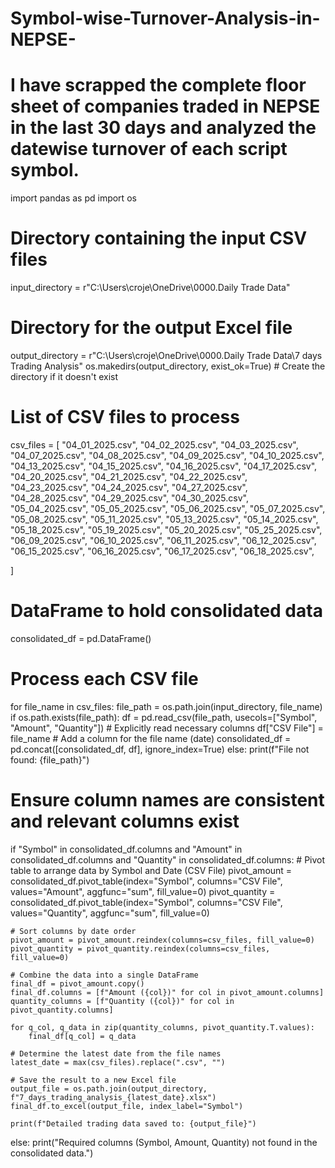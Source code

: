 # Symbol-wise-Turnover-Analysis-in-NEPSE-
# I have scrapped the complete floor sheet of companies traded in NEPSE in the last 30 days and analyzed the datewise turnover of each script symbol. 

import pandas as pd
import os

# Directory containing the input CSV files
input_directory = r"C:\Users\croje\OneDrive\0000.Daily Trade Data"

# Directory for the output Excel file
output_directory = r"C:\Users\croje\OneDrive\0000.Daily Trade Data\7 days Trading Analysis"
os.makedirs(output_directory, exist_ok=True)  # Create the directory if it doesn't exist

# List of CSV files to process
csv_files = [
    "04_01_2025.csv",
    "04_02_2025.csv",
    "04_03_2025.csv",
    "04_07_2025.csv",
    "04_08_2025.csv",
    "04_09_2025.csv",
    "04_10_2025.csv",
    "04_13_2025.csv",
    "04_15_2025.csv",
    "04_16_2025.csv",
    "04_17_2025.csv",
    "04_20_2025.csv",
    "04_21_2025.csv",
    "04_22_2025.csv",
    "04_23_2025.csv",
    "04_24_2025.csv",
    "04_27_2025.csv",
    "04_28_2025.csv",
    "04_29_2025.csv",
    "04_30_2025.csv",
    "05_04_2025.csv",
    "05_05_2025.csv",
    "05_06_2025.csv",
    "05_07_2025.csv",
    "05_08_2025.csv",
    "05_11_2025.csv",
    "05_13_2025.csv",
    "05_14_2025.csv",
    "05_18_2025.csv",
    "05_19_2025.csv",
    "05_20_2025.csv",
    "05_25_2025.csv",
    "06_09_2025.csv",
    "06_10_2025.csv",
    "06_11_2025.csv",
    "06_12_2025.csv",
    "06_15_2025.csv",
    "06_16_2025.csv",
    "06_17_2025.csv",
    "06_18_2025.csv",

]

# DataFrame to hold consolidated data
consolidated_df = pd.DataFrame()

# Process each CSV file
for file_name in csv_files:
    file_path = os.path.join(input_directory, file_name)
    if os.path.exists(file_path):
        df = pd.read_csv(file_path, usecols=["Symbol", "Amount", "Quantity"])  # Explicitly read necessary columns
        df["CSV File"] = file_name  # Add a column for the file name (date)
        consolidated_df = pd.concat([consolidated_df, df], ignore_index=True)
    else:
        print(f"File not found: {file_path}")

# Ensure column names are consistent and relevant columns exist
if "Symbol" in consolidated_df.columns and "Amount" in consolidated_df.columns and "Quantity" in consolidated_df.columns:
    # Pivot table to arrange data by Symbol and Date (CSV File)
    pivot_amount = consolidated_df.pivot_table(index="Symbol", columns="CSV File", values="Amount", aggfunc="sum", fill_value=0)
    pivot_quantity = consolidated_df.pivot_table(index="Symbol", columns="CSV File", values="Quantity", aggfunc="sum", fill_value=0)

    # Sort columns by date order
    pivot_amount = pivot_amount.reindex(columns=csv_files, fill_value=0)
    pivot_quantity = pivot_quantity.reindex(columns=csv_files, fill_value=0)

    # Combine the data into a single DataFrame
    final_df = pivot_amount.copy()
    final_df.columns = [f"Amount ({col})" for col in pivot_amount.columns]
    quantity_columns = [f"Quantity ({col})" for col in pivot_quantity.columns]

    for q_col, q_data in zip(quantity_columns, pivot_quantity.T.values):
        final_df[q_col] = q_data

    # Determine the latest date from the file names
    latest_date = max(csv_files).replace(".csv", "")

    # Save the result to a new Excel file
    output_file = os.path.join(output_directory, f"7_days_trading_analysis_{latest_date}.xlsx")
    final_df.to_excel(output_file, index_label="Symbol")

    print(f"Detailed trading data saved to: {output_file}")
else:
    print("Required columns (Symbol, Amount, Quantity) not found in the consolidated data.")
